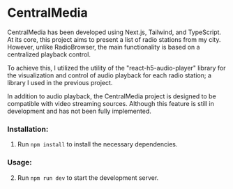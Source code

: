 # CentralMedia

CentralMedia has been developed using Next.js, Tailwind, and TypeScript. At its core, this project aims to present a list of radio stations from my city. However, unlike RadioBrowser, the main functionality is based on a centralized playback control.

To achieve this, I utilized the utility of the "react-h5-audio-player" library for the visualization and control of audio playback for each radio station; a library I used in the previous project.

In addition to audio playback, the CentralMedia project is designed to be compatible with video streaming sources. Although this feature is still in development and has not been fully implemented.

### Installation:

1. Run `npm install` to install the necessary dependencies.

### Usage:

2. Run `npm run dev` to start the development server.
